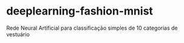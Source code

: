 # deeplearning-fashion-mnist
Rede Neural Artificial para classificação simples de 10 categorias de vestuário
